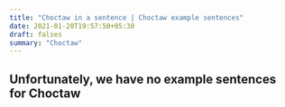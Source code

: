 ```yaml
---
title: "Choctaw in a sentence | Choctaw example sentences"
date: 2021-01-20T19:57:50+05:30
draft: falses
summary: "Choctaw"
---
```

## Unfortunately, we have no example sentences for Choctaw                 
